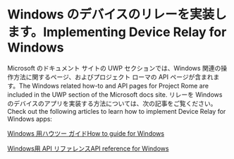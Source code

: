 # <a name="implementing-device-relay-for-windows"></a><span data-ttu-id="39531-101">Windows のデバイスのリレーを実装します。</span><span class="sxs-lookup"><span data-stu-id="39531-101">Implementing Device Relay for Windows</span></span>

<span data-ttu-id="39531-102">Microsoft のドキュメント サイトの UWP セクションでは、Windows 関連の操作方法に関するページ、およびプロジェクト ローマの API ページが含まれます。</span><span class="sxs-lookup"><span data-stu-id="39531-102">The Windows related how-to and API pages for Project Rome are included in the UWP section of the Microsoft docs site.</span></span> <span data-ttu-id="39531-103">リレーを Windows のデバイスのアプリを実装する方法については、次の記事をご覧ください。</span><span class="sxs-lookup"><span data-stu-id="39531-103">Check out the following articles to learn how to implement Device Relay for Windows apps:</span></span>

[<span data-ttu-id="39531-104">Windows 用ハウツー ガイド</span><span class="sxs-lookup"><span data-stu-id="39531-104">How to guide for Windows</span></span>](https://docs.microsoft.com/windows/uwp/launch-resume/connected-apps-and-devices)

[<span data-ttu-id="39531-105">Windows用 API リファレンス</span><span class="sxs-lookup"><span data-stu-id="39531-105">API reference for Windows</span></span>](https://docs.microsoft.com/uwp/api/Windows.System.RemoteSystems)
